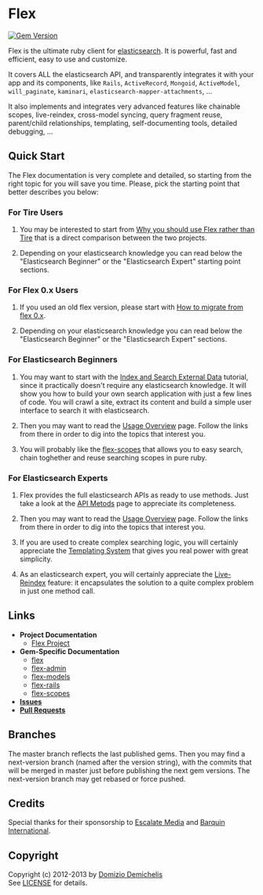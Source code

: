 # Flex

[![Gem Version](https://badge.fury.io/rb/flex.png)](http://badge.fury.io/rb/flex)

Flex is the ultimate ruby client for [elasticsearch](http://elasticsearch.org). It is powerful, fast and efficient, easy to use and customize.

It covers ALL the elasticsearch API, and transparently integrates it with your app and its components, like `Rails`, `ActiveRecord`, `Mongoid`, `ActiveModel`, `will_paginate`, `kaminari`, `elasticsearch-mapper-attachments`, ...

It also implements and integrates very advanced features like chainable scopes, live-reindex, cross-model syncing, query fragment reuse, parent/child relationships, templating, self-documenting tools, detailed debugging, ...

## Quick Start

The Flex documentation is very complete and detailed, so starting from the right topic for you will save you time. Please, pick the starting point that better describes you below:

### For Tire Users

1. You may be interested to start from [Why you should use Flex rather than Tire](http://ddnexus.github.io/flex/doc/7-Tutorials/1-Flex-vs-Tire.html) that is a direct comparison between the two projects.

2. Depending on your elasticsearch knowledge you can read below the "Elasticsearch Beginner" or the "Elasticsearch Expert" starting point sections.

### For Flex 0.x Users

1. If you used an old flex version, please start with [How to migrate from flex 0.x](http://ddnexus.github.io/flex/doc/7-Tutorials/2-Migrate-from-0.x.html).

2. Depending on your elasticsearch knowledge you can read below the "Elasticsearch Beginner" or the "Elasticsearch Expert" sections.

### For Elasticsearch Beginners

1. You may want to start with the [Index and Search External Data](http://ddnexus.github.io/flex/doc/7-Tutorials/4-Index-and-Search-External-Data.html) tutorial, since it practically doesn't require any elasticsearch knowledge. It will show you how to build your own search application with just a few lines of code. You will crawl a site, extract its content and build a simple user interface to search it with elasticsearch.

2. Then you may want to read the [Usage Overview](http://ddnexus.github.io/flex/doc/1-Flex-Project/2-Usage-Overview.html) page. Follow the links from there in order to dig into the topics that interest you.

3. You will probably like the [flex-scopes](http://ddnexus.github.io/flex/doc/3-flex-scopes) that allows you to easy search, chain toghether and reuse searching scopes in pure ruby.

### For Elasticsearch Experts

1. Flex provides the full elasticsearch APIs as ready to use methods. Just take a look at the [API Metods](http://ddnexus.github.io/flex/doc/2-flex/2-API-Methods.html) page to appreciate its completeness.

2. Then you may want to read the [Usage Overview](http://ddnexus.github.io/flex/doc/1-Flex-Project/2-Usage-Overview.html) page. Follow the links from there in order to dig into the topics that interest you.

3. If you are used to create complex searching logic, you will certainly appreciate the [Templating System](http://ddnexus.github.io/flex/doc/2-flex/3-Templating) that gives you real power with great simplicity.

4. As an elasticsearch expert, you will certainly appreciate the [Live-Reindex](http://ddnexus.github.io/flex/doc/6-flex-admin/2-Live-Reindex.html) feature: it encapsulates the solution to a quite complex problem in just one method call.

## Links

- __Project Documentation__
  - [Flex Project](http://ddnexus.github.io/flex/doc/)
- __Gem-Specific Documentation__
  - [flex](http://ddnexus.github.io/flex/doc/2-flex)
  - [flex-admin](http://ddnexus.github.io/flex/doc/6-flex-admin)
  - [flex-models](http://ddnexus.github.io/flex/doc/4-flex-models)
  - [flex-rails](http://ddnexus.github.io/flex/doc/5-flex-rails)
  - [flex-scopes](http://ddnexus.github.io/flex/doc/3-flex-scopes)
- __[Issues](https://github.com/ddnexus/flex/issues)__
- __[Pull Requests](https://github.com/ddnexus/flex/pulls)__

## Branches

The master branch reflects the last published gems. Then you may find a next-version branch (named after the version string), with the commits that will be merged in master just before publishing the next gem versions. The next-version branch may get rebased or force pushed.

## Credits

Special thanks for their sponsorship to [Escalate Media](http://www.escalatemedia.com) and [Barquin International](http://www.barquin.com).

## Copyright

Copyright (c) 2012-2013 by [Domizio Demichelis](mailto://dd.nexus@gmail.com)<br>
See [LICENSE](https://github.com/ddnexus/flex/blob/master/LICENSE) for details.
